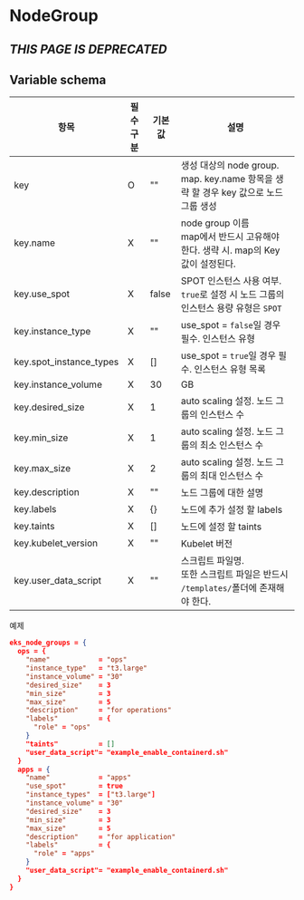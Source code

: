 # NodeGroup

## **_THIS PAGE IS DEPRECATED_**

## Variable schema

| 항목                    | 필수구분 | 기본 값 | 설명                                                                                 |
| ----------------------- | -------- | ------- | ------------------------------------------------------------------------------------ |
| key                     | O        | ""      | 생성 대상의 node group. map. key.name 항목을 생략 할 경우 key 값으로 노드 그룹 생성  |
| key.name                | X        | ""      | node group 이름 </br>map에서 반드시 고유해야 한다. 생략 시. map의 Key 값이 설정된다. |
| key.use_spot            | X        | false   | SPOT 인스턴스 사용 여부. `true`로 설정 시 노드 그룹의 인스턴스 용량 유형은 `SPOT`    |
| key.instance_type       | X        | ""      | use_spot = `false`일 경우 필수. 인스턴스 유형                                        |
| key.spot_instance_types | X        | []      | use_spot = `true`일 경우 필수. 인스턴스 유형 목록                                    |
| key.instance_volume     | X        | 30      | GB                                                                                   |
| key.desired_size        | X        | 1       | auto scaling 설정. 노드 그룹의 인스턴스 수                                           |
| key.min_size            | X        | 1       | auto scaling 설정. 노드 그룹의 최소 인스턴스 수                                      |
| key.max_size            | X        | 2       | auto scaling 설정. 노드 그룹의 최대 인스턴스 수                                      |
| key.description         | X        | ""      | 노드 그룹에 대한 설명                                                                |
| key.labels              | X        | {}      | 노드에 추가 설정 할 labels                                                           |
| key.taints              | X        | []      | 노드에 설정 할 taints                                                                |
| key.kubelet_version     | X        | ""      | Kubelet 버전                                                                         |
| key.user_data_script    | X        | ""      | 스크립트 파일명. </br>또한 스크립트 파일은 반드시 `/templates/`폴더에 존재해야 한다. |

예제

```json
eks_node_groups = {
  ops = {
    "name"            = "ops"
    "instance_type"   = "t3.large"
    "instance_volume" = "30"
    "desired_size"    = 3
    "min_size"        = 3
    "max_size"        = 5
    "description"     = "for operations"
    "labels"          = {
      "role" = "ops"
    }
    "taints"          = []
    "user_data_script"= "example_enable_containerd.sh"
  }
  apps = {
    "name"            = "apps"
    "use_spot"        = true
    "instance_types"  = ["t3.large"]
    "instance_volume" = "30"
    "desired_size"    = 3
    "min_size"        = 3
    "max_size"        = 5
    "description"     = "for application"
    "labels"          = {
      "role" = "apps"
    }
    "user_data_script"= "example_enable_containerd.sh"
  }
}
```

